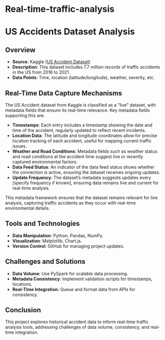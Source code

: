 # Real-time-traffic-analysis
# US Accidents Dataset Analysis

## Overview
- **Source**: Kaggle ([US Accident Dataset](https://www.kaggle.com/datasets/sobhanmoosavi/us-accidents/data))
- **Description**: This dataset includes 7.7 million records of traffic accidents in the US from 2016 to 2021.
- **Data Points**: Time, location (latitude/longitude), weather, severity, etc.

## Real-Time Data Capture Mechanisms

The US Accident dataset from Kaggle is classified as a "live" dataset, with metadata fields that ensure its real-time relevance. Key metadata fields supporting this are:

- **Timestamps**: Each entry includes a timestamp showing the date and time of the accident, regularly updated to reflect recent incidents.
- **Location Data**: The latitude and longitude coordinates allow for precise location tracking of each accident, useful for mapping current traffic issues.
- **Weather and Road Conditions**: Metadata fields such as weather status and road conditions at the accident time suggest live or recently captured environmental factors.
- **Data Feed Status**: An indicator of the data feed status shows whether the connection is active, ensuring the dataset receives ongoing updates.
- **Update Frequency**: The dataset’s metadata suggests updates every [specify frequency if known], ensuring data remains live and current for real-time analysis.

This metadata framework ensures that the dataset remains relevant for live analysis, capturing traffic accidents as they occur with real-time environmental details.


## Tools and Technologies
- **Data Manipulation**: Python, Pandas, NumPy.
- **Visualization**: Matplotlib, Chart.js.
- **Version Control**: GitHub for managing project updates.

## Challenges and Solutions
- **Data Volume**: Use PySpark for scalable data processing.
- **Metadata Consistency**: Implement validation scripts for timestamps, locations.
- **Real-Time Integration**: Queue and format data from APIs for consistency.

## Conclusion
This project explores historical accident data to inform real-time traffic analysis tools, addressing challenges of data volume, consistency, and real-time integration.
